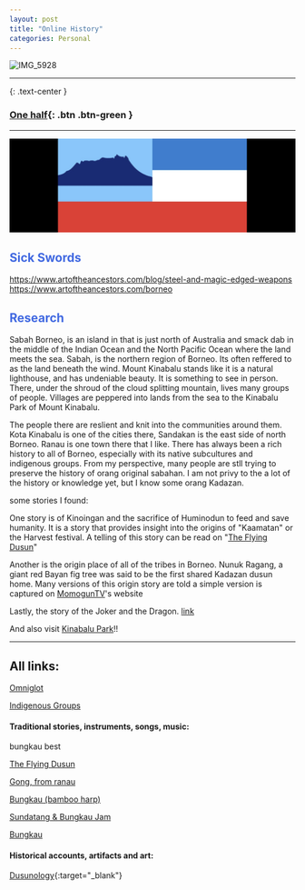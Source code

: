 ```yaml
---
layout: post
title: "Online History"
categories: Personal
---
```



![IMG_5928](/assets/IMG_5928.png)

---

{: .text-center }
### [One half]({{site.baseurl}}/personal/2020-05-21-dusunre/#who-are-the-kadazan-dusun){: .btn .btn-green }

---	



![flag](/assets/flag.png) 







## <span style="color: royalblue; font-weight: bold;">Sick Swords</span>
https://www.artoftheancestors.com/blog/steel-and-magic-edged-weapons
https://www.artoftheancestors.com/borneo


## <span style="color: royalblue; font-weight: bold;">Research</span>

Sabah 
Borneo, is an island in that is just north of Australia and smack dab in the middle of the Indian Ocean and the North Pacific Ocean where the land meets the sea. Sabah, is the northern region of Borneo. Its often reffered to as the land beneath the wind. Mount Kinabalu stands like it is a natural lighthouse, and has undeniable beauty. It is something to see in person. There, under the shroud of the cloud splitting mountain, lives many groups of people. Villages are peppered into lands from the sea to the Kinabalu Park of Mount Kinabalu. 

The people there are reslient and knit into the communities around them. 
Kota Kinabalu is one of the cities there, Sandakan is the east side of north Borneo. Ranau is one town there that I like. There has always been a rich history to all of Borneo, especially with its native subcultures and indigenous groups. From my perspective, many people are stll trying to preserve the history of orang original sabahan. I am not privy to the a lot of the history or knowledge yet, but I know some orang Kadazan.


 some stories I found:

One story is of Kinoingan and the sacrifice of Huminodun to feed and save humanity. It is a story that provides insight into the origins of "Kaamatan" or the Harvest festival. A telling of this story can be read on "[The Flying Dusun]"

Another is the origin place of all of the tribes in Borneo. Nunuk Ragang, a giant red Bayan fig tree was said to be the first shared Kadazan dusun home. Many versions of this origin story are told a simple version is captured on [MomogunTV]'s website

Lastly, the story of the Joker and the Dragon. 
[link]

And also visit [Kinabalu Park]!!

----



## <span style="color: .text-pink; font-weight: bold;">All links:</span>

[Omniglot]

[Indigenous Groups]

#### <span style="color: .text-pink; font-weight: bold;">Traditional stories, instruments, songs, music:</span> 
bungkau best

[The Flying Dusun] 

[Gong, from ranau]

[Bungkau (bamboo harp)]

[Sundatang & Bungkau Jam]

[Bungkau]

#### <span style="color: .text-pink; font-weight: bold;">Historical accounts, artifacts and art:</span> 

[Dusunology](https://www.facebook.com/sundayak777northborneo){:target="_blank"}




[link]: https://www.flyingdusun.com/004_Features/014_Dragons.htm
[MomogunTV]: https://momoguntv.com/the-legend-of-nunuk-ragang/
[Kinabalu Park]: https://www.sabahparks.org.my/kinabalu-park
[The Flying Dusun]: https://www.flyingdusun.com/004_Features/010_Kaamatan02.htm
[Omniglot]: https://omniglot.com/language/phrases/centraldusun.htm
[Indigenous Groups]: https://factsanddetails.com/indonesia/Minorities_and_Regions/sub6_3f/entry-4015.html
[Dusunology]: https://www.facebook.com/sundayak777northborneo

[Gong, from ranau]: https://www.youtube.com/watch?v=WRpJagNQeuo
[Bungkau (bamboo harp)]:  https://www.youtube.com/watch?v=xXzO2KB3_F0
[Bungkau example 2]: https://www.youtube.com/watch?v=W27fL_lbLR8&t=23s
[Sundatang & Bungkau Jam]: https://www.youtube.com/watch?v=MvIztv26ZKs
[Bungkau]: https://www.youtube.com/watch?v=PjMs-J9vjk0&t=22s




